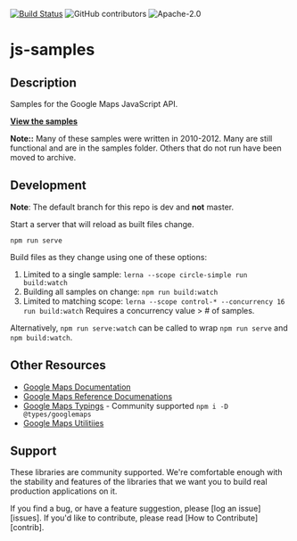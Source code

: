[![Build Status](https://travis-ci.org/googlemaps/js-samples.svg?branch=master)](https://travis-ci.org/googlemaps/js-samples)
![GitHub contributors](https://img.shields.io/github/contributors/googlemaps/js-samples)
![Apache-2.0](https://img.shields.io/badge/license-Apache-blue)

js-samples
==========

## Description
Samples for the Google Maps JavaScript API.

**[View the samples](https://geo-devrel-259418.firebaseapp.com/)**

**Note::** Many of these samples were written in 2010-2012. Many are still functional and are in the samples folder. Others that do not run have been moved to archive.

## Development
**Note**: The default branch for this repo is dev and **not** master.

Start a server that will reload as built files change.

```
npm run serve
```

Build files as they change using one of these options:
1. Limited to a single sample: `lerna --scope circle-simple run build:watch`
2. Building all samples on change: `npm run build:watch`
3. Limited to matching scope: `lerna --scope control-* --concurrency 16 run build:watch` Requires a concurrency value > # of samples.

Alternatively, `npm run serve:watch` can be called to wrap `npm run serve` and `npm build:watch`.

## Other Resources
- [Google Maps Documentation](https://developers.google.com/maps/documentation/javascript/tutorial)
- [Google Maps Reference Documenations](https://developers.google.com/maps/documentation/javascript/reference/)
- [Google Maps Typings](https://github.com/DefinitelyTyped/DefinitelyTyped/tree/master/types/googlemaps) - Community supported `npm i -D @types/googlemaps`
- [Google Maps Utilitiies](https://github.com/googlemaps/v3-utility-library)

## Support

These libraries are community supported. We're comfortable enough with the stability and features of
the libraries that we want you to build real production applications on it.

If you find a bug, or have a feature suggestion, please [log an issue][issues]. If you'd like to
contribute, please read [How to Contribute][contrib].
